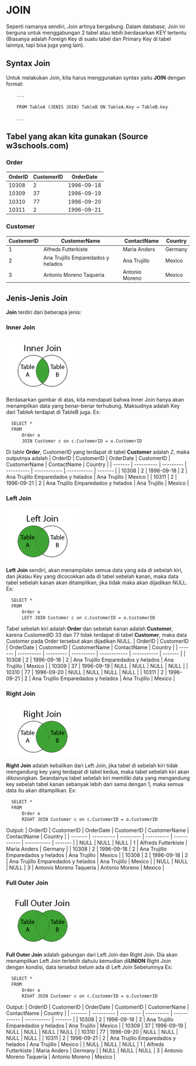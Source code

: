 # JOIN
Seperti namanya sendiri, Join artinya bergabung. Dalam database, Join ini berguna untuk menggabungan 2 tabel atau lebih berdasarkan KEY tertentu (Biasanya adalah Foreign Key di suatu tabel dan Primary Key di tabel lainnya, tapi bisa juga yang lain).

## Syntax Join
Untuk melakukan Join, kita harus menggunakan syntax yaitu **JOIN** dengan format:
```
    ...
    
    FROM TableA (JENIS JOIN) TableB ON TableA.Key = TableB.key
    
    ...
```

## Tabel yang akan kita gunakan (Source w3schools.com)

### Order
| OrderID | CustomerID | OrderDate |
| ------- | ---------- | --------- |
| 10308 | 2 | 1996-09-18 |
| 10309 | 37 | 1996-09-19 |
| 10310 | 77 | 1996-09-20 |
| 10311 | 2 | 1996-09-21 |

### Customer
| CustomerID | CustomerName | ContactName | Country |
| ---------- | ------------ | ----------- | ------- |
| 1 | Alfreds Futterkiste | Maria Anders | Germany |
| 2 | Ana Trujillo Emparedados y helados | Ana Trujillo | Mexico |
| 3 | Antonio Moreno Taquería | Antonio Moreno | Mexico |


## Jenis-Jenis Join
**Join** terdiri dari beberapa jenis:
  ### Inner Join
  ![Inner Join](images/InnerJoin.jpg)
  
  Berdasarkan gambar di atas, kita mendapati bahwa Inner Join hanya akan menampilkan data yang benar-benar terhubung. Maksudnya adalah Key dari TableA terdapat di TableB juga.
  Ex:
  ```
    SELECT * 
    FROM
        Order o
        JOIN Customer c on c.CustomerID = o.CustomerID
  ```
  Di table **Order**, CustomerID yang terdapat di tabel **Customer** adalah *2*, maka outputnya adalah
  | OrderID | CustomerID | OrderDate | CustomerID | CustomerName | ContactName | Country |
  | ------- | ---------- | --------- | ---------- | ------------ | ----------- | ------- |
  | 10308 | 2 | 1996-09-18 | 2 | Ana Trujillo Emparedados y helados | Ana Trujillo | Mexico |
  | 10311 | 2 | 1996-09-21 | 2 | Ana Trujillo Emparedados y helados | Ana Trujillo | Mexico |

  ### Left Join
  ![Left Join](images/LeftJoin.jpg)

  **Left Join** sendiri, akan menampilakn semua data yang ada di sebelah kiri, dan jikalau Key yang dicocokkan ada di tabel sebelah kanan, maka data tabel sebelah kanan akan ditampilkan, jika tidak maka akan dijadikan NULL.
  Ex:
  ```
    SELECT * 
    FROM
        Order o
        LEFT JOIN Customer c on c.CustomerID = o.CustomerID
  ```
  Tabel sebelah kiri adalah **Order** dan sebelah kanan adalah **Customer**, karena CustomedID 33 dan 77 tidak terdapat di tabel **Customer**, maka data Customer pada Order tersebut akan dijadikan NULL.
  | OrderID | CustomerID | OrderDate | CustomerID | CustomerName | ContactName | Country |
  | ------- | ---------- | --------- | ---------- | ------------ | ----------- | ------- |
  | 10308 | 2 | 1996-09-18 | 2 | Ana Trujillo Emparedados y helados | Ana Trujillo | Mexico |
  | 10309 | 37 | 1996-09-19 | NULL | NULL | NULL | NULL |
  | 10310 | 77 | 1996-09-20 | NULL | NULL | NULL | NULL |
  | 10311 | 2 | 1996-09-21 | 2 | Ana Trujillo Emparedados y helados | Ana Trujillo | Mexico |


  ### Right Join
  ![Right Join](images/RightJoin.jpg)

  **Right Join** adalah kebalikan dari Left Join, jika tabel di sebelah kiri tidak mengandung key yang terdapat di tabel kedua, maka tabel sebelah kiri akan dikosongkan. Seandainya tabel sebelah kiri memiliki data yang mengandung key sebelah tabel kanan sebanyak lebih dari sama dengan 1, maka semua data itu akan ditampilkan.
  Ex:
  ```
    SELECT * 
    FROM
        Order o
        RIGHT JOIN Customer c on c.CustomerID = o.CustomerID
  ```
  Output:
  | OrderID | CustomerID | OrderDate | CustomerID | CustomerName | ContactName | Country |
  | ------- | ---------- | --------- | ---------- | ------------ | ----------- | ------- |
  | NULL | NULL | NULL | 1 | Alfreds Futterkiste | Maria Anders | Germany |
  | 10308 | 2 | 1996-09-18 | 2 | Ana Trujillo Emparedados y helados | Ana Trujillo | Mexico |
  | 10308 | 2 | 1996-09-18 | 2 | Ana Trujillo Emparedados y helados | Ana Trujillo | Mexico |
  | NULL | NULL | NULL | 3 | Antonio Moreno Taquería | Antonio Moreno | Mexico |

  ### Full Outer Join
  ![Full Outer Join](images/FullOuterJoin.jpg)

  **Full Outer Join** adalah gabungan dari Left Join dan Right Join. Dia akan menampilkan Left Join terlebih dahulu kemudian di**UNION** Right Join dengan kondisi, data tersebut belum ada di Left Join Sebelumnya
  Ex:
  ```
    SELECT * 
    FROM
        Order o
        RIGHT JOIN Customer c on c.CustomerID = o.CustomerID
  ```
  Output:
  | OrderID | CustomerID | OrderDate | CustomerID | CustomerName | ContactName | Country |
  | ------- | ---------- | --------- | ---------- | ------------ | ----------- | ------- |
  | 10308 | 2 | 1996-09-18 | 2 | Ana Trujillo Emparedados y helados | Ana Trujillo | Mexico |
  | 10309 | 37 | 1996-09-19 | NULL | NULL | NULL | NULL |
  | 10310 | 77 | 1996-09-20 | NULL | NULL | NULL | NULL |
  | 10311 | 2 | 1996-09-21 | 2 | Ana Trujillo Emparedados y helados | Ana Trujillo | Mexico |
  | NULL | NULL | NULL | 1 | Alfreds Futterkiste | Maria Anders | Germany |
  | NULL | NULL | NULL | 3 | Antonio Moreno Taquería | Antonio Moreno | Mexico |